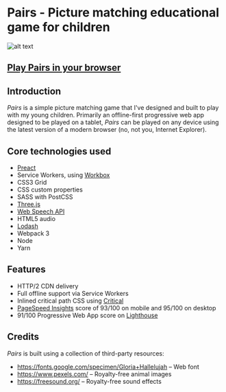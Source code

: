 # **Pairs** - Picture matching educational game for children

![alt text](https://pairs.onge.co.uk/images/banner.jpg "Screenshot of Pairs")

## **[Play Pairs in your browser](https://pairs.onge.co.uk/)**

## Introduction

_Pairs_ is a simple picture matching game that I've designed and built to play with my young children. Primarily an offline-first progressive web app designed to be played on a tablet, _Pairs_ can be played on any device using the latest version of a modern browser (no, not you, Internet Explorer).

## Core technologies used

* [Preact](https://preactjs.com/)
* Service Workers, using [Workbox](https://workboxjs.org/)
* CSS3 Grid
* CSS custom properties
* SASS with PostCSS
* [Three.js](https://threejs.org/)
* [Web Speech API](https://developer.mozilla.org/en-US/docs/Web/API/Web_Speech_API)
* HTML5 audio
* [Lodash](https://lodash.com/)
* Webpack 3
* Node
* Yarn

## Features

* HTTP/2 CDN delivery
* Full offline support via Service Workers
* Inlined critical path CSS using [Critical](https://www.npmjs.com/package/critical)
* [PageSpeed Insights](https://www.webpagetest.org) score of 93/100 on mobile and 95/100 on desktop
* 91/100 Progressive Web App score on [Lighthouse](https://developers.google.com/web/tools/lighthouse/)

## Credits

_Pairs_ is built using a collection of third-party resources:

* https://fonts.google.com/specimen/Gloria+Hallelujah &ndash; Web font
* https://www.pexels.com/ &ndash; Royalty-free animal images
* https://freesound.org/ &ndash; Royalty-free sound effects
